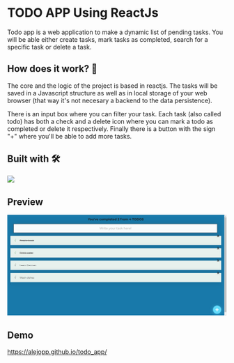 # TODO APP Using ReactJs

Todo app is a web application to make a dynamic list of pending tasks. You will be able either create tasks, mark tasks as completed, search for a specific task or delete a task.

## How does it work? 🚀

The core and the logic of the project is based in reactjs. The tasks will be saved in a Javascript structure as well as in local storage of your web browser (that way it's not necesary a backend to the data persistence). 

There is an input box where you can filter your task. Each task (also called todo) has both a check  and a delete icon where you can mark a todo as completed or delete it respectively. Finally there is a button with the sign "+" where you'll be able to add more tasks.

## Built with 🛠️
<img src="https://img.icons8.com/ultraviolet/80/000000/react--v2.png"/>

## Preview
![preview](/preview.png)

## Demo
https://alejopp.github.io/todo_app/

